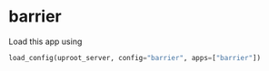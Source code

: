 # barrier

Load this app using

```python
load_config(uproot_server, config="barrier", apps=["barrier"])
```
